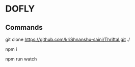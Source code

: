 # DOFLY

## Commands

git clone https://github.com/kriShnanshu-saini/Thriftal.git ./

npm i

npm run watch
